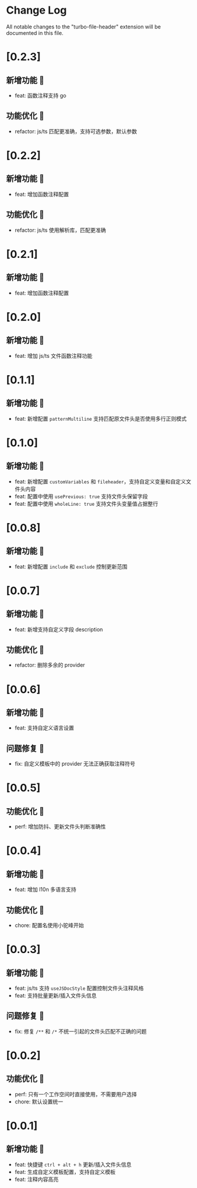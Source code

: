 # Change Log

All notable changes to the "turbo-file-header" extension will be documented in this file.

# [0.2.3]

## 新增功能 🌱

- feat: 函数注释支持 go

## 功能优化 🚀

- refactor: js/ts 匹配更准确，支持可选参数，默认参数

# [0.2.2]

## 新增功能 🌱

- feat: 增加函数注释配置

## 功能优化 🚀

- refactor: js/ts 使用解析库，匹配更准确

# [0.2.1]

## 新增功能 🌱

- feat: 增加函数注释配置

# [0.2.0]

## 新增功能 🌱

- feat: 增加 js/ts 文件函数注释功能

# [0.1.1]

## 新增功能 🌱

- feat: 新增配置 `patternMultiline` 支持匹配原文件头是否使用多行正则模式

# [0.1.0]

## 新增功能 🌱

- feat: 新增配置 `customVariables` 和 `fileheader`，支持自定义变量和自定义文件头内容
- feat: 配置中使用 `usePrevious: true` 支持文件头保留字段
- feat: 配置中使用 `wholeLine: true` 支持文件头变量值占据整行

# [0.0.8]

## 新增功能 🌱

- feat: 新增配置 `include` 和 `exclude` 控制更新范围

# [0.0.7]

## 新增功能 🌱

- feat: 新增支持自定义字段 description

## 功能优化 🚀

- refactor: 删除多余的 provider

# [0.0.6]

## 新增功能 🌱

- feat: 支持自定义语言设置

## 问题修复 🐛

- fix: 自定义模板中的 provider 无法正确获取注释符号

# [0.0.5]

## 功能优化 🚀

- perf: 增加防抖、更新文件头判断准确性

# [0.0.4]

## 新增功能 🌱

- feat: 增加 l10n 多语言支持

## 功能优化 🚀

- chore: 配置名使用小驼峰开始

# [0.0.3]

## 新增功能 🌱

- feat: js/ts 支持 `useJSDocStyle` 配置控制文件头注释风格
- feat: 支持批量更新/插入文件头信息

## 问题修复 🐛

- fix: 修复 `/**` 和 `/*` 不统一引起的文件头匹配不正确的问题

# [0.0.2]

## 功能优化 🚀

- perf: 只有一个工作空间时直接使用，不需要用户选择
- chore: 默认设置统一

# [0.0.1]

## 新增功能 🌱

- feat: 快捷键 `ctrl + alt + h` 更新/插入文件头信息
- feat: 生成自定义模板配置，支持自定义模板
- feat: 注释内容高亮
